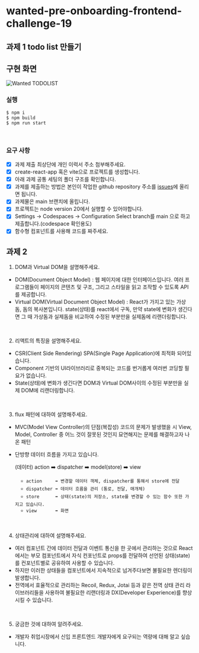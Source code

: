# wanted-pre-onboarding-frontend-challenge-19

## 과제 1 todo list 만들기

## 구현 화면
![Wanted TODOLIST](https://github.com/dlwnghd/wanted-pre-onboarding-frontend-challenge-19/assets/61799492/ca7e5409-ad3c-4b36-84b7-94164b54a1e2)

### 실행
```
$ npm i
$ npm build
$ npm run start
```

<br>

### 요구 사항

- [x] 과제 제출 최상단에 개인 이력서 주소 첨부해주세요.
- [x] create-react-app 혹은 vite으로 프로젝트를 생성합니다.
- [x] 아래 과제 공통 세팅의 폴더 구조를 확인합니다.
- [x] 과제를 제출하는 방법은 본인이 작업한 github repository 주소를 [issues](https://github.com/summerdidi/wanted-pre-onboarding-frontend-challenge-19/issues)에 올리면 됩니다.
- [x] 과제물은 main 브랜치에 올립니다.
- [x] 프로젝트는 node version 20에서 실행할 수 있어야합니다.
- [x] Settings -> Codespaces -> Configuration Select branch를 main 으로 하고 제출합니다.(codespace 확인용도)
- [x] 함수형 컴포넌트를 사용해 코드를 짜주세요.

## 과제 2
1. DOM과 Virtual DOM을 설명해주세요.
- DOM(Document Object Model) : 웹 페이지에 대한 인터페이스입니다. 여러 프로그램들이 페이지의 콘텐츠 및 구조, 그리고 스타일을 읽고 조작할 수 있도록 API를 제공합니다.
- Virtual DOM(Virtual Document Object Model) : React가 가지고 있는 가상 돔, 돔의 복사본입니다. state(상태)를 react에서 구독, 만약 state에 변화가 생긴다면 그 때
  가상돔과 실제돔을 비교하여 수정된 부분만을 실제돔에 리랜더링합니다.

<br>

2. 리액트의 특징을 설명해주세요.
- CSR(Client Side Rendering) SPA(Single Page Application)에 최적화 되어있습니다.
- Component 기반의 UI라이브러리로 중복되는 코드를 번거롭게 여러번 코딩할 필요가 없습니다.
- State(상태)에 변화가 생긴다면 DOM과 Virtual DOM사이의 수정된 부분만을 실제 DOM에 리랜더링합니다.

<br>

3. flux 패턴에 대하여 설명해주세요.
- MVC(Model View Controller)의 단점(복잡성) 코드의 문제가 발생했을 시 View, Model, Controller 중 어느 것이 잘못된 것인지 묘연해지는 문제를 해결하고자 나온 패턴
- 단방향 데이터 흐름을 가지고 있습니다.

    (데이터)
    action ➡️ dispatcher ➡️ model(store) ➡️ view

        ⭐ action     ➡️ 변경할 데이터 객체, dispatcher를 통해서 store에 전달
        ⭐ dispatcher ➡️ 데이터 흐름을 관리 (통로, 전달, 매개체)
        ⭐ store      ➡️ 상태(state)의 저장소, state를 변경할 수 있는 함수 또한 가지고 있습니다.
        ⭐ view       ➡️ 화면

<br>

4. 상태관리에 대하여 설명해주세요.
- 여러 컴포넌트 간에 데이터 전달과 이벤트 통신을 한 곳에서 관리하는 것으로 React에서는 부모 컴포넌트에서 자식 컨포넌트로 props를 전달하여 선언된 상태(state)를 컨포넌트별로 공유하여 사용할 수 있습니다.
- 하지만 이러한 상태들을 컴포넌트에서 지속적으로 넘겨주다보면 불필요한 렌더링이 발생합니다.
- 전역에서 효율적으로 관리하는 Recoil, Redux, Jotai 등과 같은 전역 상태 관리 라이브러리들을 사용하여 불필요한 리랜더링과 DX(Developer Experience)를 향상 시킬 수 있습니다.

<br>

5. 궁금한 것에 대하여 알려주세요.
- 개발자 취업시장에서 신입 프론트엔드 개발자에게 요구되는 역량에 대해 알고 싶습니다.
